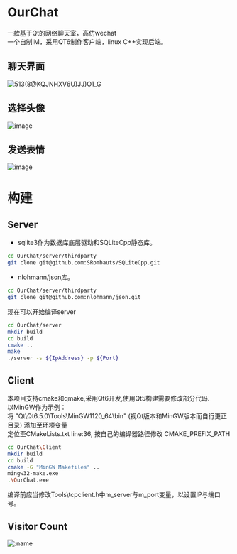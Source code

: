 # OurChat
一款基于Qt的网络聊天室，高仿wechat
<br>一个自制IM，采用QT6制作客户端，linux C++实现后端。
## 聊天界面
![513(8@KQJNHXV6U)JJ)O1_G](https://github.com/flyjay123/OurChat/assets/118870803/5324a713-b900-48fe-8b81-b85eef3d032e)

## 选择头像
![image](https://user-images.githubusercontent.com/118870803/236397873-4704059a-e0c8-4c22-a3ef-4ed00495eaf9.png)
## 发送表情
![image](https://github.com/flyjay123/OurChat/assets/118870803/e85c9496-9a64-48c6-981e-4504b3e134a3)

# 构建
## Server
- sqlite3作为数据库底层驱动和SQLiteCpp静态库。
```bash
cd OurChat/server/thirdparty
git clone git@github.com:SRombauts/SQLiteCpp.git
```
- nlohmann/json库。
```bash
cd OurChat/server/thirdparty
git clone git@github.com:nlohmann/json.git
```
现在可以开始编译server
```bash
cd OurChat/server
mkdir build
cd build
cmake ..
make
./server -s ${IpAddress} -p ${Port}
```

## Client
本项目支持cmake和qmake,采用Qt6开发,使用Qt5构建需要修改部分代码.
<br>
以MinGW作为示例：
<br>
将 "Qt\Qt6.5.0\Tools\MinGW1120_64\bin" (视Qt版本和MinGW版本而自行更正目录) 添加至环境变量
<br>
定位至CMakeLists.txt line:36, 按自己的编译器路径修改 CMAKE_PREFIX_PATH 
```bash
cd OurChat\Client
mkdir build
cd build
cmake -G "MinGW Makefiles" ..
mingw32-make.exe
.\OurChat.exe
```

编译前应当修改Tools\tcpclient.h中m_server与m_port变量，以设置IP与端口号。

## Visitor Count

![:name](https://count.getloli.com/get/@flyjay123?theme=gelbooru)

